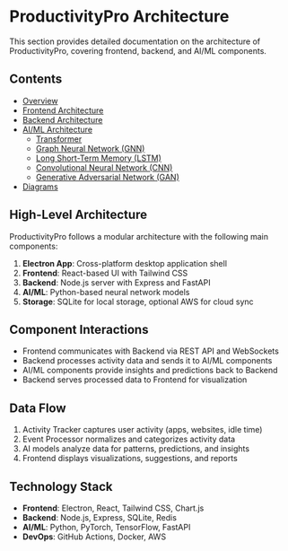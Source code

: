 # ProductivityPro Architecture

This section provides detailed documentation on the architecture of ProductivityPro, covering frontend, backend, and AI/ML components.

## Contents

- [Overview](overview.md)
- [Frontend Architecture](frontend.md)
- [Backend Architecture](backend.md)
- [AI/ML Architecture](ai-ml/README.md)
  - [Transformer](ai-ml/transformer.md)
  - [Graph Neural Network (GNN)](ai-ml/gnn.md)
  - [Long Short-Term Memory (LSTM)](ai-ml/lstm.md)
  - [Convolutional Neural Network (CNN)](ai-ml/cnn.md)
  - [Generative Adversarial Network (GAN)](ai-ml/gan.md)
- [Diagrams](diagrams/README.md)

## High-Level Architecture

ProductivityPro follows a modular architecture with the following main components:

1. **Electron App**: Cross-platform desktop application shell
2. **Frontend**: React-based UI with Tailwind CSS
3. **Backend**: Node.js server with Express and FastAPI
4. **AI/ML**: Python-based neural network models
5. **Storage**: SQLite for local storage, optional AWS for cloud sync

## Component Interactions

- Frontend communicates with Backend via REST API and WebSockets
- Backend processes activity data and sends it to AI/ML components
- AI/ML components provide insights and predictions back to Backend
- Backend serves processed data to Frontend for visualization

## Data Flow

1. Activity Tracker captures user activity (apps, websites, idle time)
2. Event Processor normalizes and categorizes activity data
3. AI models analyze data for patterns, predictions, and insights
4. Frontend displays visualizations, suggestions, and reports

## Technology Stack

- **Frontend**: Electron, React, Tailwind CSS, Chart.js
- **Backend**: Node.js, Express, SQLite, Redis
- **AI/ML**: Python, PyTorch, TensorFlow, FastAPI
- **DevOps**: GitHub Actions, Docker, AWS